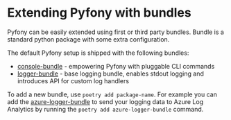 # Extending Pyfony with bundles

Pyfony can be easily extended using first or third party bundles. Bundle is a standard python package with some extra configuration.

The default Pyfony setup is shipped with the following bundles:

* [console-bundle](https://github.com/pyfony/console-bundle) - empowering Pyfony with pluggable CLI commands
* [logger-bundle](https://github.com/pyfony/logger-bundle) - base logging bundle, enables stdout logging and introduces API for custom log handlers

To add a new bundle, use `poetry add package-name`. For example you can add the [azure-logger-bundle](https://github.com/pyfony/azure-logger-bundle) to send your logging data to Azure Log Analytics by running the `poetry add azure-logger-bundle` command.
